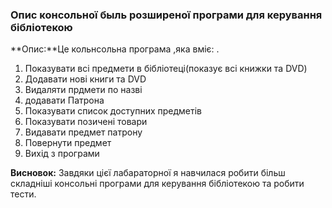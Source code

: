 ### Опис консольної быль розширеної програми для керування бібліотекою

**Опис:**Це кольнсольна програма ,яка вміє: .

1. Показувати всі предмети в бібліотеці(показує всі книжки та DVD)
2. Додавати нові книги та DVD
3. Видаляти прдмети по назві
4. додавати Патрона
5. Показувати список доступних предметів
6. Показувати позичені товари 
7. Видавати предмет патрону 
8. Повернути предмет 
9. Вихід з програми

**Висновок:** Завдяки цієї лабараторної я навчилася робити більш складніші консольні програми для керування бібліотекою та робити тести.